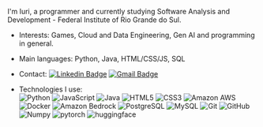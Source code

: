 I'm Iuri, a programmer and currently studying Software Analysis and Development - Federal Institute of Rio Grande do Sul.

- Interests: Games, Cloud and Data Engineering, Gen AI and programming in general.
- Main languages: Python, Java, HTML/CSS/JS, SQL
- Contact: [![Linkedin Badge](https://img.shields.io/badge/-Iuri%20Seifriz%20|%20Linkedin-blue?style=flat-square&logo=Linkedin&logoColor=white&link=https://www.linkedin.com/in/iuri-seifriz-152702239/)](https://www.linkedin.com/in/iuri-seifriz-152702239/)
[![Gmail Badge](https://img.shields.io/badge/-iurirseifriz@gmail.com-c14438?style=flat-square&logo=Gmail&logoColor=white&link=mailto:iurirseifriz@gmail.com)](mailto:iurirseifriz@gmail.com)

- Technologies I use:  
![Python](https://img.shields.io/badge/-Python-black?style=flat-square&logo=Python)
![JavaScript](https://img.shields.io/badge/-JavaScript-black?style=flat-square&logo=javascript)
![Java](https://img.shields.io/badge/-java-E34A86?style=flat-square&logo=Java)
![HTML5](https://img.shields.io/badge/-HTML5-E34F26?style=flat-square&logo=html5&logoColor=white)
![CSS3](https://img.shields.io/badge/-CSS3-1572B6?style=flat-square&logo=css3)
![Amazon AWS](https://img.shields.io/badge/-Amazon%20AWS-orange?style=flat-square&logo=Amazon-AWS)
![Docker](https://img.shields.io/badge/-Docker-black?style=flat-square&logo=docker)
![Amazon Bedrock](https://img.shields.io/badge/Amazon%20Bedrock-232F3E?style=flat-square&logo=amazon-aws)
![PostgreSQL](https://img.shields.io/badge/-PostgresSQL-white?style=flat-square&logo=postgresql)
![MySQL](https://img.shields.io/badge/-MySQL-orange?style=flat-square&logo=mysql)
![Git](https://img.shields.io/badge/-Git-black?style=flat-square&logo=git)
![GitHub](https://img.shields.io/badge/-GitHub-181717?style=flat-square&logo=github)
![Numpy](https://img.shields.io/badge/-NumPy-blue?style=flat-square&logo=numpy)
![pytorch](https://img.shields.io/badge/-PyTorch-blue?style=flat-square&logo=pytorch)
![huggingface](https://img.shields.io/badge/-HuggingFace-white?style=flat-square&logo=huggingface)
